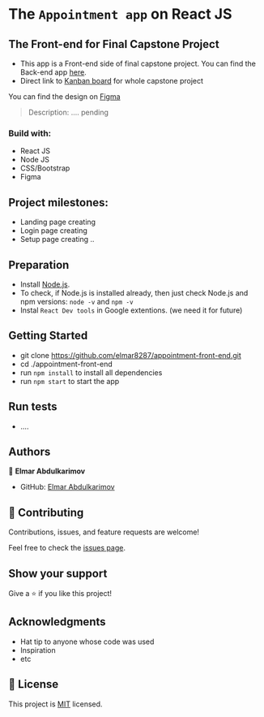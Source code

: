 # The `Appointment app` on React JS
## The Front-end for Final Capstone Project

- This app is a Front-end side of final capstone project. You can find the Back-end app [here](https://github.com/Kossi-stack/final-capstone-project/tree/setup). 
- Direct link to [Kanban board](https://github.com/Kossi-stack/appointment-back-end/projects/1) for whole capstone project

You can find the design on [Figma](https://www.figma.com/file/yhiRC0w1XxRU2M5LNSkqCH/Ford?node-id=0%3A1)

> Description: .... pending

### Build with:

- React JS
- Node JS
- CSS/Bootstrap
- Figma

## Project milestones:

- Landing page creating
- Login page creating
- Setup page creating
..

## Preparation

- Install [Node.js](https://nodejs.org/en/).
- To check, if Node.js is installed already, then just check Node.js and npm versions: `node -v` and `npm -v`
- Instal `React Dev tools` in Google extentions. (we need it for future)

## Getting Started

- git clone https://github.com/elmar8287/appointment-front-end.git
- cd ./appointment-front-end
- run `npm install` to install all dependencies
- run `npm start` to start the app

## Run tests

- ....

## Authors

👤 **Elmar Abdulkarimov**

- GitHub: [Elmar Abdulkarimov](https://github.com/elmar8287)

## 🤝 Contributing

Contributions, issues, and feature requests are welcome!

Feel free to check the [issues page](../../issues/).

## Show your support

Give a ⭐️ if you like this project!

## Acknowledgments

- Hat tip to anyone whose code was used
- Inspiration
- etc

## 📝 License

This project is [MIT](./MIT.md) licensed.
